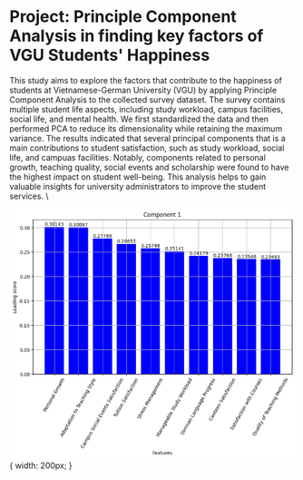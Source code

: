 # Project: Principle Component Analysis in finding key factors of VGU Students' Happiness

This study aims to explore the factors that contribute to the happiness of students at Vietnamese-German University (VGU) by applying Principle Component Analysis to the collected survey dataset. The survey contains multiple student life aspects, including study workload, campus facilities, social life, and mental health. We first standardized the data and then performed PCA to reduce its dimensionality while retaining the maximum variance. The results indicated that several principal components that is a main contributions to student satisfaction, such as study workload, social life, and campuas facilities. Notably, components related to personal growth, teaching quality, social events and scholarship were found to have the highest impact on student well-being. This analysis helps to gain valuable insights for university administrators to improve the student services. \\

![alt text](figures/pc1.png) { width: 200px; }
